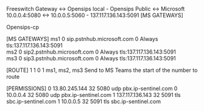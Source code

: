 Freeswitch Gateway <-> Opensips local  -  Opensips Public    <->   Microsoft
   10.0.0.4:5080   <-> 10.0.0.5:5060  - 137.117.136.143:5091     [MS GATEWAYS]   
   
Opensips-cp

[MS GATEWAYS]
ms1	0	sip.pstnhub.microsoft.com	  0	 	Always	tls:137.117.136.143:5091		
ms2	0	sip2.pstnhub.microsoft.com	0	 	Always	tls:137.117.136.143:5091			
ms3	0	sip3.pstnhub.microsoft.com	0	 	Always	tls:137.117.136.143:5091

[ROUTE]
1	1	<prefix>	0	1	ms1, ms2, ms3	 	Send to MS Teams
<prefix> the start of the number to route

[PERMISSIONS]
 0	 13.80.245.144	   32	 5080	 udp	 	 pbx.ip-sentinel.com
 0	 10.0.0.4	         32	 5080	 udp	 	 pbx.ip-sentinel.com
 1	 137.117.136.143	 32	 5091	 tls	 	 sbc.ip-sentinel.com
 1	 10.0.0.5	         32	 5091	 tls	 	 sbc.ip-sentinel.com	
	

